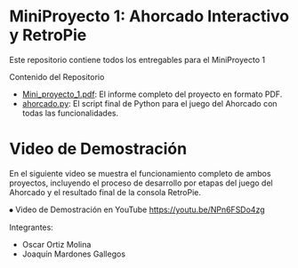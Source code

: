 # MiniProyecto 1: Ahorcado Interactivo y RetroPie

Este repositorio contiene todos los entregables para el MiniProyecto 1

Contenido del Repositorio

* [Mini_proyecto_1.pdf](/Mini_proyecto_1.pdf): El informe completo del proyecto en formato PDF.
* [ahorcado.py](/ahorcado.py): El script final de Python para el juego del Ahorcado con todas las funcionalidades.


# Video de Demostración

En el siguiente video se muestra el funcionamiento completo de ambos proyectos, incluyendo el proceso de desarrollo por etapas del juego del Ahorcado y el resultado final de la consola RetroPie.

⦁	Video de Demostración en YouTube
  https://youtu.be/NPn6FSDo4zg

Integrantes:
* Oscar Ortiz Molina
* Joaquín Mardones Gallegos
